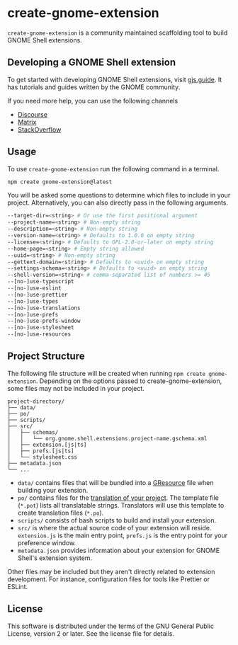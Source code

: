 # create-gnome-extension

`create-gnome-extension` is a community maintained scaffolding tool to build GNOME Shell extensions.

## Developing a GNOME Shell extension

To get started with developing GNOME Shell extensions, visit [gjs.guide](https://gjs.guide/extensions/). It has tutorials and guides written by the GNOME community.

If you need more help, you can use the following channels

-   [Discourse](https://discourse.gnome.org/tag/extensions)
-   [Matrix](https://matrix.to/#/#extensions:gnome.org)
-   [StackOverflow](https://stackoverflow.com/questions/tagged/gnome-shell-extensions+gjs)

## Usage

To use `create-gnome-extension` run the following command in a terminal.

```sh
npm create gnome-extension@latest
```

You will be asked some questions to determine which files to include in your project. Alternatively, you can also directly pass in the following arguments.

```sh
--target-dir=<string> # Or use the first positional argument
--project-name=<string> # Non-empty string
--description=<string> # Non-empty string
--version-name=<string> # Defaults to 1.0.0 on empty string
--license=<string> # Defaults to GPL-2.0-or-later on empty string
--home-page=<string> # Empty string allowed
--uuid=<string> # Non-empty string
--gettext-domain=<string> # Defaults to <uuid> on empty string
--settings-schema=<string> # Defaults to <uuid> on empty string
--shell-version=<string> # comma-separated list of numbers >= 45
--[no-]use-typescript
--[no-]use-eslint
--[no-]use-prettier
--[no-]use-types
--[no-]use-translations
--[no-]use-prefs
--[no-]use-prefs-window
--[no-]use-stylesheet
--[no-]use-resources
```

## Project Structure

The following file structure will be created when running `npm create gnome-extension`. Depending on the options passed to create-gnome-extension, some files may not be included in your project.

```
project-directory/
├── data/
├── po/
├── scripts/
├── src/
│   ├── schemas/
│   │   └── org.gnome.shell.extensions.project-name.gschema.xml
│   ├── extension.[js|ts]
│   ├── prefs.[js|ts]
│   └── stylesheet.css
├── metadata.json
└── ...
```

-   `data/` contains files that will be bundled into a [GResource](https://docs.gtk.org/gio/struct.Resource.html) file when building your extension.
-   `po/` contains files for the [translation of your project](https://gjs.guide/extensions/development/translations.html). The template file (`*.pot`) lists all translatable strings. Translators will use this template to create translation files (`*.po`).
-   `scripts/` consists of bash scripts to build and install your extension.
-   `src/` is where the actual source code of your extension will reside. `extension.js` is the main entry point, `prefs.js` is the entry point for your preference window.
-   `metadata.json` provides information about your extension for GNOME Shell's extension system.

Other files may be included but they aren't directly related to extension development. For instance, configuration files for tools like Prettier or ESLint.

## License

This software is distributed under the terms of the GNU General Public License, version 2 or later. See the license file for details.
